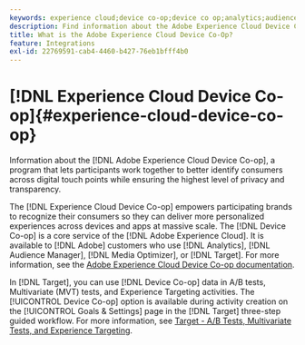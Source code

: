 ```yaml
---
keywords: experience cloud;device co-op;device co op;analytics;audience manager;aam;media optimizer;device graph
description: Find information about the Adobe Experience Cloud Device Co-op. Work together to better identify consumers across digital touch points while ensuring privacy and transparency.
title: What is the Adobe Experience Cloud Device Co-Op?
feature: Integrations
exl-id: 22769591-cab4-4460-b427-76eb1bfff4b0
---
```

# [!DNL Experience Cloud Device Co-op]{#experience-cloud-device-co-op}

Information about the [!DNL Adobe Experience Cloud Device Co-op], a program that lets participants work together to better identify consumers across digital touch points while ensuring the highest level of privacy and transparency.

The [!DNL Experience Cloud Device Co-op] empowers participating brands to recognize their consumers so they can deliver more personalized experiences across devices and apps at massive scale. The [!DNL Device Co-op] is a core service of the [!DNL Adobe Experience Cloud]. It is available to [!DNL Adobe] customers who use [!DNL Analytics], [!DNL Audience Manager], [!DNL Media Optimizer], or [!DNL Target]. For more information, see the [Adobe Experience Cloud Device Co-op documentation](https://experienceleague.adobe.com/docs/device-co-op/using/home.html).

In [!DNL Target], you can use [!DNL Device Co-op] data in A/B tests, Multivariate (MVT) tests, and Experience Targeting activities. The [!UICONTROL Device Co-op] option is available during activity creation on the [!UICONTROL Goals & Settings] page in the [!DNL Target] three-step guided workflow. For more information, see [Target - A/B Tests, Multivariate Tests, and Experience Targeting](https://experienceleague.adobe.com/docs/device-co-op/using/data/target.html).
